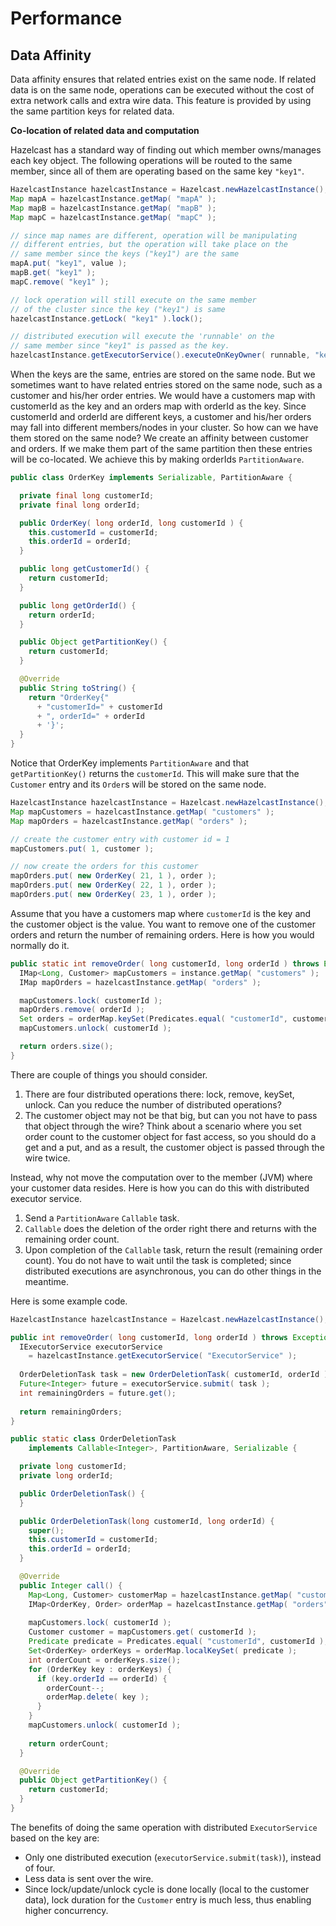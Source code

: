 # Performance

## Data Affinity

Data affinity ensures that related entries exist on the same node. If related data is on the same node, operations can be executed without the cost of extra network calls and extra wire data. This feature is provided by using the same partition keys for related data.

**Co-location of related data and computation**

Hazelcast has a standard way of finding out which member owns/manages each key object. The following operations will be routed to the same member, since all of them are operating based on the same key `"key1"`.

```java
HazelcastInstance hazelcastInstance = Hazelcast.newHazelcastInstance();
Map mapA = hazelcastInstance.getMap( "mapA" );
Map mapB = hazelcastInstance.getMap( "mapB" );
Map mapC = hazelcastInstance.getMap( "mapC" );

// since map names are different, operation will be manipulating
// different entries, but the operation will take place on the
// same member since the keys ("key1") are the same
mapA.put( "key1", value );
mapB.get( "key1" );
mapC.remove( "key1" );

// lock operation will still execute on the same member
// of the cluster since the key ("key1") is same
hazelcastInstance.getLock( "key1" ).lock();

// distributed execution will execute the 'runnable' on the
// same member since "key1" is passed as the key.   
hazelcastInstance.getExecutorService().executeOnKeyOwner( runnable, "key1" );
```

When the keys are the same, entries are stored on the same node. But we sometimes want to have related entries stored on the same node, such as a customer and his/her order entries. We would have a customers map with customerId as the key and an orders map with orderId as the key. Since customerId and orderId are different keys, a customer and his/her orders may fall into different members/nodes in your cluster. So how can we have them stored on the same node? We create an affinity between customer and orders. If we make them part of the same partition then these entries will be co-located. We achieve this by making orderIds `PartitionAware`.

```java
public class OrderKey implements Serializable, PartitionAware {

  private final long customerId;
  private final long orderId;

  public OrderKey( long orderId, long customerId ) {
    this.customerId = customerId;
    this.orderId = orderId;
  }

  public long getCustomerId() {
    return customerId;
  }

  public long getOrderId() {
    return orderId;
  }

  public Object getPartitionKey() {
    return customerId;
  }

  @Override
  public String toString() {
    return "OrderKey{"
      + "customerId=" + customerId
      + ", orderId=" + orderId
      + '}';
  }
}
```

Notice that OrderKey implements `PartitionAware` and that `getPartitionKey()` returns the `customerId`. This will make sure that the `Customer` entry and its `Order`s will be stored on the same node.

```java
HazelcastInstance hazelcastInstance = Hazelcast.newHazelcastInstance();
Map mapCustomers = hazelcastInstance.getMap( "customers" );
Map mapOrders = hazelcastInstance.getMap( "orders" );

// create the customer entry with customer id = 1
mapCustomers.put( 1, customer );

// now create the orders for this customer
mapOrders.put( new OrderKey( 21, 1 ), order );
mapOrders.put( new OrderKey( 22, 1 ), order );
mapOrders.put( new OrderKey( 23, 1 ), order );
```

Assume that you have a customers map where `customerId` is the key and the customer object is the value. You want to remove one of the customer orders and return the number of remaining orders. Here is how you would normally do it.

```java
public static int removeOrder( long customerId, long orderId ) throws Exception {
  IMap<Long, Customer> mapCustomers = instance.getMap( "customers" );
  IMap mapOrders = hazelcastInstance.getMap( "orders" );

  mapCustomers.lock( customerId );
  mapOrders.remove( orderId );
  Set orders = orderMap.keySet(Predicates.equal( "customerId", customerId ));
  mapCustomers.unlock( customerId );

  return orders.size();
}
```

There are couple of things you should consider.

1. There are four distributed operations there: lock, remove, keySet, unlock. Can you reduce 
the number of distributed operations?
2. The customer object may not be that big, but can you not have to pass that object through the 
wire? Think about a scenario where you set order count to the customer object for fast access, so you 
should do a get and a put, and as a result, the customer object is passed through the wire twice.

Instead, why not move the computation over to the member (JVM) where your customer data resides. Here is how you can do this with distributed executor service.

1. Send a `PartitionAware` `Callable` task.
2. `Callable` does the deletion of the order right there and returns with the remaining 
order count.
3. Upon completion of the `Callable` task, return the result (remaining order count). You 
do not have to wait until the task is completed; since distributed executions are asynchronous, you can do other things in the meantime.

Here is some example code.

```java
HazelcastInstance hazelcastInstance = Hazelcast.newHazelcastInstance();

public int removeOrder( long customerId, long orderId ) throws Exception {
  IExecutorService executorService
    = hazelcastInstance.getExecutorService( "ExecutorService" );
  
  OrderDeletionTask task = new OrderDeletionTask( customerId, orderId );
  Future<Integer> future = executorService.submit( task );
  int remainingOrders = future.get();
  
  return remainingOrders;
}

public static class OrderDeletionTask
    implements Callable<Integer>, PartitionAware, Serializable {

  private long customerId;
  private long orderId;

  public OrderDeletionTask() {
  }

  public OrderDeletionTask(long customerId, long orderId) {
    super();
    this.customerId = customerId;
    this.orderId = orderId;
  }

  @Override
  public Integer call() {
    Map<Long, Customer> customerMap = hazelcastInstance.getMap( "customers" );
    IMap<OrderKey, Order> orderMap = hazelcastInstance.getMap( "orders" );
    
    mapCustomers.lock( customerId );
    Customer customer = mapCustomers.get( customerId );
    Predicate predicate = Predicates.equal( "customerId", customerId );
    Set<OrderKey> orderKeys = orderMap.localKeySet( predicate );
    int orderCount = orderKeys.size();
    for (OrderKey key : orderKeys) {
      if (key.orderId == orderId) {
        orderCount--;
        orderMap.delete( key );
      }
    }
    mapCustomers.unlock( customerId );
    
    return orderCount;
  }

  @Override
  public Object getPartitionKey() {
    return customerId;
  }
}
```

The benefits of doing the same operation with distributed `ExecutorService` based on the key are:

- Only one distributed execution (`executorService.submit(task)`), instead of four.
- Less data is sent over the wire.
- Since lock/update/unlock cycle is done locally (local to the customer data), lock duration for the `Customer` entry is much less, thus enabling higher concurrency.
